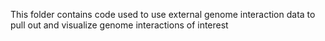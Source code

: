 This folder contains code used to use external genome interaction data to pull out and visualize genome interactions of interest
